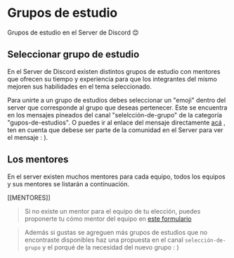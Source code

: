 # Grupos de estudio

Grupos de estudio en el Server de Discord 😊

## Seleccionar grupo de estudio

En el Server de Discord existen distintos grupos de estudio con mentores que ofrecen su tiempo y experiencia para que los integrantes del mismo mejoren sus habilidades en el tema seleccionado.

Para unirte a un grupo de estudios debes seleccionar un "emoji" dentro del server que corresponde al grupo que deseas pertenecer. Este se encuentra en los mensajes pineados del canal "selelcción-de-grupo" de la categoría "gupos-de-estudios". O puedes ir al enlace del mensaje directamente [acá](https://discordapp.com/channels/584930217072525372/731324174034796585/731346090787602433) , ten en cuenta que debese ser parte de la comunidad en el Server para ver el mensaje : ).

## Los mentores

En el server existen muchos mentores para cada equipo, todos los equipos y sus mentores se listarán a continuación.

[[MENTORES]]

> Si no existe un mentor para el equipo de tu elección, puedes proponerte tu cómo mentor del equipo en [este formulario](https://airtable.com/shrwxW2ItRVrAyIJ6)

> Además si gustas se agreguen más grupos de estudios que no encontraste disponibles haz una propuesta en el canal `selección-de-grupo` y el porqué de la necesidad del nuevo grupo : )
